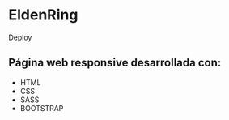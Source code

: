 # EldenRing

[Deploy](https://paizsantiago.github.io/EldenRing-SantiagoPaiz/)

## Página web responsive desarrollada con:

- HTML
- CSS
- SASS
- BOOTSTRAP

